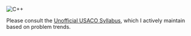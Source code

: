 ![C++](https://img.shields.io/badge/c++-%2300599C.svg?style=for-the-badge&logo=c%2B%2B&logoColor=white)

Please consult the [Unofficial USACO Syllabus](https://www.overleaf.com/read/fktckfprxyxn), which I actively maintain based on problem trends. 
